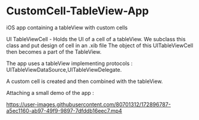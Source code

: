 # CustomCell-TableView-App
iOS app containing a tableView with custom cells

UI TableViewCell - Holds the UI of a cell of a tableView. We subclass this class and put design of cell in an .xib file
The object of this UITableViewCell then becomes a part of the TableView.

The app uses a tableView implementing protocols : UITableViewDataSource,UITableViewDelegate.

A custom cell is created and then combined with the tableView.

Attaching a small demo of the app : 

https://user-images.githubusercontent.com/80701312/172896787-a5ec1160-ab97-49f9-9897-7dfddb16eec7.mp4


